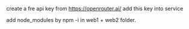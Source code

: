 create a fre api key from https://openrouter.ai/
add this key into service

add node_modules by npm -i in web1 + web2 folder.
